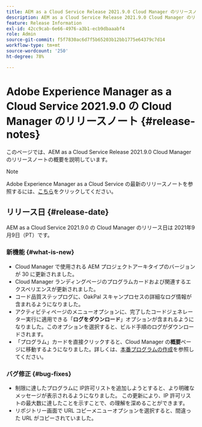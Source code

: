 ```yaml
---
title: AEM as a Cloud Service Release 2021.9.0 Cloud Manager のリリースノート
description: AEM as a Cloud Service Release 2021.9.0 Cloud Manager のリリースノート
feature: Release Information
exl-id: 42cc9cab-6e66-4976-a3b1-ecb9dbaaabf4
role: Admin
source-git-commit: f5f7830ac6d7f5b65203b12bb1775e64379c7d14
workflow-type: tm+mt
source-wordcount: '250'
ht-degree: 78%

---
```


# Adobe Experience Manager as a Cloud Service 2021.9.0 の Cloud Manager のリリースノート {#release-notes}

このページでは、AEM as a Cloud Service Release 2021.9.0 Cloud Manager のリリースノートの概要を説明しています。

>[!NOTE]
>Adobe Experience Manager as a Cloud Service の最新のリリースノートを参照するには、[こちら](https://experienceleague.adobe.com/ja/docs/experience-manager-cloud-service/content/release-notes/release-notes/release-notes-current)をクリックしてください。

## リリース日 {#release-date}

AEM as a Cloud Service 2021.9.0 の Cloud Manager のリリース日は 2021年9月9日（PT）です。

### 新機能 {#what-is-new}

* Cloud Manager で使用される AEM プロジェクトアーキタイプのバージョンが 30 に更新されました。
* Cloud Manager ランディングページのプログラムカードおよび関連するエクスペリエンスが更新されました。
* コード品質ステップログに、OakPal スキャンプロセスの詳細なログ情報が含まれるようになりました。
* アクティビティページのメニューオプションに、完了したコードジェネレーター実行に適用できる「**ログをダウンロード**」オプションが含まれるようになりました。このオプションを選択すると、ビルド手順のログがダウンロードされます。
* 「プログラム」カードを直接クリックすると、Cloud Manager の&#x200B;**概要**&#x200B;ページに移動するようになりました。詳しくは、[本番プログラムの作成](https://experienceleague.adobe.com/en/docs/experience-manager-cloud-service/content/implementing/using-cloud-manager/programs/creating-production-programs)を参照してください。

### バグ修正 {#bug-fixes}

* 制限に達したプログラムに IP許可リストを追加しようとすると、より明確なメッセージが表示されるようになりました。 この更新により、IP 許可リストの最大数に達したことを示すことで、の理解を深めることができます。
* リポジトリー画面で URL コピーメニューオプションを選択すると、間違った URL がコピーされていました。


